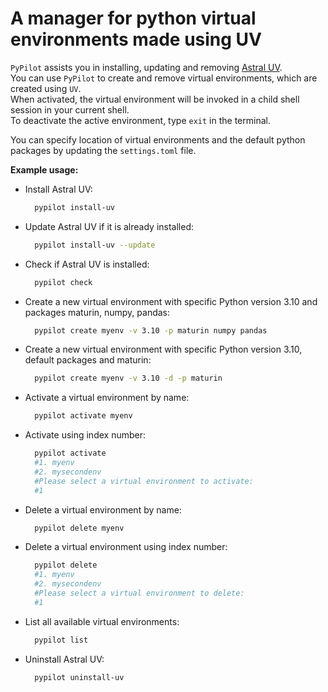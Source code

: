 # A manager for python virtual environments made using UV

`PyPilot` assists you in installing, updating and removing [Astral UV](https://docs.astral.sh/uv/).  
You can use `PyPilot` to create and remove virtual environments, which are created using `UV`.  
When activated, the virtual environment will be invoked in a child shell session in your current shell.  
To deactivate the active environment, type `exit` in the terminal.

You can specify location of virtual environments and the default python packages by updating the `settings.toml` file.

**Example usage:**

- Install Astral UV:

  ```bash
    pypilot install-uv
  ```

- Update Astral UV if it is already installed:

  ```bash
    pypilot install-uv --update
  ```

- Check if Astral UV is installed:

  ```bash
    pypilot check
  ```

- Create a new virtual environment with specific Python version 3.10 and packages maturin, numpy, pandas:

  ```bash
    pypilot create myenv -v 3.10 -p maturin numpy pandas
  ```

- Create a new virtual environment with specific Python version 3.10, default packages and maturin:

  ```bash
    pypilot create myenv -v 3.10 -d -p maturin
  ```

- Activate a virtual environment by name:

  ```bash
    pypilot activate myenv
  ```

- Activate using index number:

  ```bash
    pypilot activate
    #1. myenv
    #2. mysecondenv
    #Please select a virtual environment to activate:
    #1
  ```

- Delete a virtual environment by name:

  ```bash
    pypilot delete myenv
  ```

- Delete a virtual environment using index number:

  ```bash
    pypilot delete
    #1. myenv
    #2. mysecondenv
    #Please select a virtual environment to delete:
    #1
  ```

- List all available virtual environments:

  ```bash
    pypilot list
  ```

- Uninstall Astral UV:

  ```bash
    pypilot uninstall-uv
  ```
